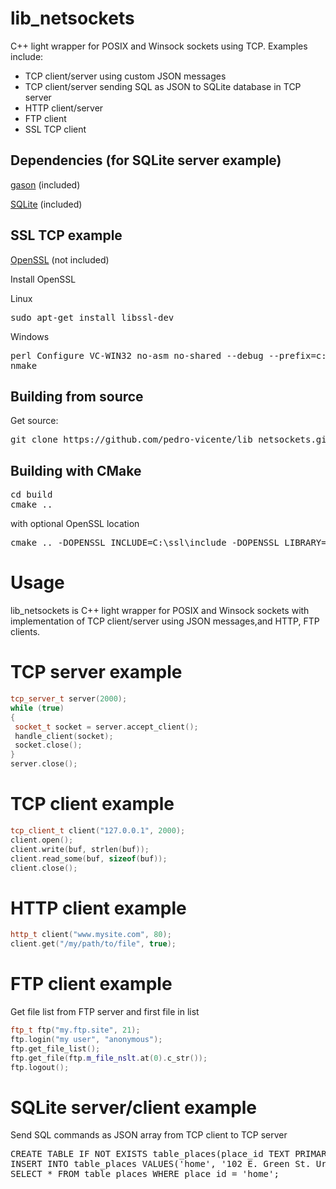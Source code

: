 # lib_netsockets
C++ light wrapper for POSIX and Winsock sockets using TCP. Examples include:
<br /> 
* TCP client/server using custom JSON messages
* TCP client/server sending SQL as JSON to SQLite database in TCP server
* HTTP client/server
* FTP client
* SSL TCP client

Dependencies (for SQLite server example)
------------

[gason](https://github.com/vivkin/gason) (included)
<br /> 

[SQLite](https://www.sqlite.org/) (included)
<br /> 


SSL TCP example
------------
[OpenSSL](https://www.openssl.org/) (not included)
<br /> 

Install OpenSSL

Linux

<pre>
sudo apt-get install libssl-dev
</pre>

Windows

<pre>
perl Configure VC-WIN32 no-asm no-shared --debug --prefix=c:\ssl 
nmake
</pre>


Building from source
------------

Get source:
<pre>
git clone https://github.com/pedro-vicente/lib_netsockets.git
</pre>

Building with CMake
------------
<pre>
cd build
cmake ..
</pre>

with optional OpenSSL location

<pre>
cmake .. -DOPENSSL_INCLUDE=C:\ssl\include -DOPENSSL_LIBRARY=C:\ssl\lib\libssl.lib -DCRYPTO_LIBRARY=C:\ssl\lib\libcrypto.lib
</pre>

# Usage
lib_netsockets is C++ light wrapper for POSIX and Winsock sockets with implementation of TCP client/server using JSON messages,and HTTP, FTP clients.

# TCP server example
```c++
tcp_server_t server(2000);
while (true)
{
 socket_t socket = server.accept_client();
 handle_client(socket);
 socket.close();
}
server.close();
```

# TCP client example
```c++
tcp_client_t client("127.0.0.1", 2000);
client.open();
client.write(buf, strlen(buf));
client.read_some(buf, sizeof(buf));
client.close();
```

# HTTP client example
```c++
http_t client("www.mysite.com", 80);
client.get("/my/path/to/file", true);
```

# FTP client example
Get file list from FTP server and first file in list
```c++
ftp_t ftp("my.ftp.site", 21);
ftp.login("my user", "anonymous");
ftp.get_file_list();
ftp.get_file(ftp.m_file_nslt.at(0).c_str());
ftp.logout();
```

# SQLite server/client example
Send SQL commands as JSON array from TCP client to TCP server

<pre>
CREATE TABLE IF NOT EXISTS table_places(place_id TEXT PRIMARY KEY NOT NULL,address CHAR(50) NOT NULL,rank INTEGER NOT NULL);
INSERT INTO table_places VALUES('home', '102 E. Green St. Urbana IL 61801', 1);
SELECT * FROM table_places WHERE place_id = 'home';
</pre>
